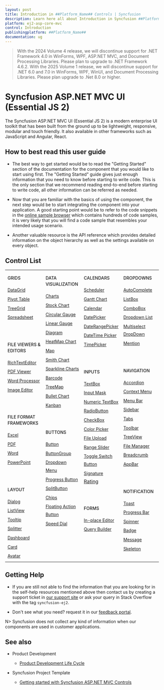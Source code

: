 ```yaml
---
layout: post
title: Introduction in ##Platform_Name## Controls | Syncfusion
description: Learn here all about Introduction in Syncfusion ##Platform_Name## component of Syncfusion Essential JS 2 and more.
platform: ej2-asp-core-mvc
control: Introduction
publishingplatform: ##Platform_Name##
documentation: ug
---
```


> With the 2024 Volume 4 release, we will discontinue support for .NET Framework 4.0 in WinForms, WPF, ASP.NET MVC, and Document Processing Libraries. Please plan to upgrade to .NET Framework 4.6.2.                                                                                                                            With the 2025 Volume 1 release, we will discontinue support for .NET 6.0 and 7.0 in WinForms, WPF, WinUI, and Document Processing Libraries. Please plan upgrade to .Net 8.0 or higher.

# Syncfusion ASP.NET MVC UI (Essential JS 2)

The Syncfusion ASP.NET MVC UI (Essential JS 2) is a modern enterprise UI toolkit that has been built from the ground up to be lightweight, responsive, modular and touch friendly. It also available in other frameworks such as JavaScript and Angular, React.

## How to best read this user guide

* The best way to get started would be to read the "Getting Started" section of the documentation for the component that you would like to start using first. The "Getting Started" guide gives just enough information that you need to know before starting to write code. This is the only section that we recommend reading end-to-end before starting to write code, all other information can be referred as needed.

* Now that you are familiar with the basics of using the component, the next step would be to start integrating the component into your application. A good starting point would be to refer to the code snippets in the [online sample browser](https://ej2.syncfusion.com/aspnetmvc/Grid/GridOverview#/fluent) which contains hundreds of code samples, it is very likely that you will find a code sample that resembles your intended usage scenario.

* Another valuable resource is the API reference which provides detailed information on the object hierarchy as well as the settings available on every object.

## Control List

<style>
#table
{
border:0 !important;
line-height: 160% !important;
}

tr
{
border:0 !important;
}

td
{
border:0 !important;
vertical-align: top;
}

.controlanchorlink
{
font-size: 14px !important;
text-decoration: none!important;
text-align: left!important;
padding: 1px 0px;
}
.controlcategory-topics
{
font-size: 14px !important;
font-weight: 500!important;
border:0 !important;
line-height: 20px;
}
.controlcategory
{
font-size: 14px !important;
font-weight: 500!important;
border:0 !important;
text-align: left!important;
line-height: 20px;
padding-top: 20px;
}
<style>
#table
{
border:0 !important;
line-height: 160% !important;
}

tr
{
border:0 !important;
}

td
{
border:0 !important;
vertical-align: top;
}

.controlanchorlink
{
font-size: 14px !important;
text-decoration: none!important;
text-align: left!important;
padding: 2px 0px;
}
.controlcategory-topics
{
font-size: 14px !important;
font-weight: 500!important;
border:0 !important;
line-height: 20px;
}
.controlcategory
{
font-size: 14px !important;
font-weight: 500!important;
border:0 !important;
text-align: left!important;
line-height: 20px;
padding-top: 50px;
}

</style>
<table id="table">
<tbody>
<colgroup>
<col style="width: 25%">
<col style="width: 25%">
<col style="width: 25%">
<col style="width: 25%">
</colgroup>
</tbody>
<tr>
    <td>
        <div><p class="controlcategory-topics">GRIDS</p></div>
        <div class="controlanchorlink"><a target="_self" href="https://ej2.syncfusion.com/aspnetmvc/documentation/grid/getting-started-mvc">DataGrid</a></div>
        <div class="controlanchorlink"><a target="_self" href="https://ej2.syncfusion.com/aspnetmvc/documentation/pivot-table/getting-started">Pivot Table</a></div>
        <div class="controlanchorlink"><a target="_self" href="https://ej2.syncfusion.com/aspnetmvc/documentation/tree-grid/getting-started-mvc">TreeGrid</a></div>
        <div class="controlanchorlink"><a target="_self" href="https://ej2.syncfusion.com/aspnetmvc/documentation/spreadsheet/getting-started-mvc">Spreadsheet</a></div>
        <div><p class="controlcategory">FILE VIEWERS & EDITORS</p></div>
        <div class="controlanchorlink"><a target="_self" href="https://ej2.syncfusion.com/aspnetmvc/documentation/rich-text-editor/getting-started">RichTextEditor</a></div>
        <div class="controlanchorlink"><a target="_self" href="https://ej2.syncfusion.com/aspnetmvc/documentation/pdfviewer/getting-started">PDF Viewer</a></div>
        <div class="controlanchorlink"><a target="_self" href="https://ej2.syncfusion.com/aspnetmvc/documentation/document-editor/getting-started">Word Processor</a></div>
        <div class="controlanchorlink"><a target="_self" href="https://ej2.syncfusion.com/aspnetmvc/documentation/image-editor/getting-started">Image Editor</a></div>
        <div><p class="controlcategory">FILE FORMAT FRAMEWORKS</p></div>
        <div class="controlanchorlink"><a target="_self" href="https://help.syncfusion.com/file-formats/xlsio/create-read-edit-excel-files-in-asp-net-mvc-c-sharp">Excel</a></div>
        <div class="controlanchorlink"><a target="_self" href="https://help.syncfusion.com/file-formats/pdf/create-pdf-file-in-asp-net-mvc">PDF</a></div>
        <div class="controlanchorlink"><a target="_self" href="https://help.syncfusion.com/file-formats/docio/create-word-document-in-asp-net-mvc">Word</a></div>
        <div class="controlanchorlink"><a target="_self" href="https://help.syncfusion.com/file-formats/presentation/create-read-edit-powerpoint-files-in-asp-net-mvc">PowerPoint</a></div>
        <div><p class="controlcategory">LAYOUT</p></div>
        <div class="controlanchorlink"><a target="_self" href="https://ej2.syncfusion.com/aspnetmvc/documentation/dialog/getting-started">Dialog</a></div>
        <div class="controlanchorlink"><a target="_self" href="https://ej2.syncfusion.com/aspnetmvc/documentation/listview/getting-started">ListView</a></div>
        <div class="controlanchorlink"><a target="_self" href="https://ej2.syncfusion.com/aspnetmvc/documentation/tooltip/getting-started-asp-mvc">Tooltip</a></div>
        <div class="controlanchorlink"><a target="_self" href="https://ej2.syncfusion.com/aspnetmvc/documentation/splitter/getting-started">Splitter</a></div>
        <div class="controlanchorlink"><a target="_self" href="https://ej2.syncfusion.com/aspnetmvc/documentation/dashboard-layout/getting-started/">Dashboard</a></div>
        <div class="controlanchorlink"><a target="_self" href="https://ej2.syncfusion.com/aspnetmvc/documentation/card/getting-started">Card</a></div>
        <div class="controlanchorlink"><a target="_self" href="https://ej2.syncfusion.com/aspnetmvc/documentation/avatar/getting-started-asp-mvc">Avatar</a></div>
    </td>
    <td>
        <div><p class="controlcategory-topics">DATA VISUALIZATION</p></div>
        <div class="controlanchorlink"><a target="_self" href="https://ej2.syncfusion.com/aspnetmvc/documentation/chart/getting-started">Charts</a></div>
        <div class="controlanchorlink"><a target="_self" href="https://ej2.syncfusion.com/aspnetmvc/documentation/stock-chart/getting-started">Stock Chart</a></div>
        <div class="controlanchorlink"><a target="_self" href="https://ej2.syncfusion.com/aspnetmvc/documentation/circular-gauge/getting-started">Circular Gauge</a></div>
        <div class="controlanchorlink"><a target="_self" href="https://ej2.syncfusion.com/aspnetmvc/documentation/linear-gauge/getting-started">Linear Gauge</a></div>
        <div class="controlanchorlink"><a target="_self" href="https://ej2.syncfusion.com/aspnetmvc/documentation/diagram/getting-started">Diagram</a></div>
        <div class="controlanchorlink"><a target="_self" href="https://ej2.syncfusion.com/aspnetmvc/documentation/heatmap-chart/getting-started">HeatMap Chart</a></div>
        <div class="controlanchorlink"><a target="_self" href="https://ej2.syncfusion.com/aspnetmvc/documentation/maps/getting-started">Map</a></div>
        <div class="controlanchorlink"><a target="_self" href="https://ej2.syncfusion.com/aspnetmvc/documentation/smithchart/getting-started">Smith Chart</a></div>
        <div class="controlanchorlink"><a target="_self" href="https://ej2.syncfusion.com/aspnetmvc/documentation/sparkline/getting-started">Sparkline Charts</a></div>
        <div class="controlanchorlink"><a target="_self" href="https://ej2.syncfusion.com/aspnetmvc/documentation/barcode/getting-started">Barcode</a></div>
        <div class="controlanchorlink"><a target="_self" href="https://ej2.syncfusion.com/aspnetmvc/documentation/treemap/getting-started">TreeMap</a></div>
        <div class="controlanchorlink"><a target="_self" href="https://ej2.syncfusion.com/aspnetmvc/documentation/bullet-chart/getting-started">Bullet Chart</a></div>
        <div class="controlanchorlink"><a target="_self" href="https://ej2.syncfusion.com/aspnetmvc/documentation/kanban/getting-started">Kanban</a></div>
        <div><p class="controlcategory">BUTTONS</p></div>
        <div class="controlanchorlink"><a target="_self" href="https://ej2.syncfusion.com/aspnetmvc/documentation/button/getting-started">Button</a></div>
        <div class="controlanchorlink"><a target="_self" href="https://ej2.syncfusion.com/aspnetmvc/documentation/button-group/getting-started">ButtonGroup</a></div>
        <div class="controlanchorlink"><a target="_self" href="https://ej2.syncfusion.com/aspnetmvc/documentation/drop-down-button/getting-started">Dropdown Menu</a></div>
        <div class="controlanchorlink"><a target="_self" href="https://ej2.syncfusion.com/aspnetmvc/documentation/progress-button/getting-started">Progress Button</a></div>
        <div class="controlanchorlink"><a target="_self" href="https://ej2.syncfusion.com/aspnetmvc/documentation/split-button/getting-started">SplitButton</a></div>
        <div class="controlanchorlink"><a target="_self" href="https://ej2.syncfusion.com/aspnetmvc/documentation/chips/getting-started">Chips</a></div>
        <div class="controlanchorlink"><a target="_self" href="https://ej2.syncfusion.com/aspnetmvc/documentation/floating-action-button/getting-started">Floating Action Button</a></div>
        <div class="controlanchorlink"><a target="_self" href="https://ej2.syncfusion.com/aspnetmvc/documentation/speeddial/getting-started">Speed Dial</a></div>
    </td>
    <td>
        <div><p class="controlcategory-topics">CALENDARS</p></div>
        <div class="controlanchorlink"><a target="_self" href="https://ej2.syncfusion.com/aspnetmvc/documentation/schedule/getting-started">Scheduler</a></div>
        <div class="controlanchorlink"><a target="_self" href="https://ej2.syncfusion.com/aspnetmvc/documentation/gantt/getting-started">Gantt Chart</a></div>
        <div class="controlanchorlink"><a target="_self" href="https://ej2.syncfusion.com/aspnetmvc/documentation/calendar/getting-started">Calendar</a></div>
        <div class="controlanchorlink"><a target="_self" href="https://ej2.syncfusion.com/aspnetmvc/documentation/datepicker/getting-started">DatePicker</a></div>
        <div class="controlanchorlink"><a target="_self" href="https://ej2.syncfusion.com/aspnetmvc/documentation/daterangepicker/getting-started">DateRangePicker</a></div>
        <div class="controlanchorlink"><a target="_self" href="https://ej2.syncfusion.com/aspnetmvc/documentation/datetimepicker/getting-started">DateTime Picker</a></div>
        <div class="controlanchorlink"><a target="_self" href="https://ej2.syncfusion.com/aspnetmvc/documentation/timepicker/getting-started">TimePicker</a></div>
        <div><p class="controlcategory">INPUTS</p></div>
        <div class="controlanchorlink"><a target="_self" href="https://ej2.syncfusion.com/aspnetmvc/documentation/textbox/getting-started">TextBox</a></div>
        <div class="controlanchorlink"><a target="_self" href="https://ej2.syncfusion.com/aspnetmvc/documentation/maskedtextbox/getting-started/">Input Mask</a></div>
        <div class="controlanchorlink"><a target="_self" href="https://ej2.syncfusion.com/aspnetmvc/documentation/numerictextbox/getting-started">Numeric TextBox</a></div>
        <div class="controlanchorlink"><a target="_self" href="https://ej2.syncfusion.com/aspnetmvc/documentation/radio-button/getting-started">RadioButton</a></div>
        <div class="controlanchorlink"><a target="_self" href="https://ej2.syncfusion.com/aspnetmvc/documentation/check-box/getting-started">CheckBox</a></div>
        <div class="controlanchorlink"><a target="_self" href="https://ej2.syncfusion.com/aspnetmvc/documentation/color-picker/getting-started">Color Picker</a></div>
        <div class="controlanchorlink"><a target="_self" href="https://ej2.syncfusion.com/aspnetmvc/documentation/uploader/getting-started">File Upload</a></div>
        <div class="controlanchorlink"><a target="_self" href="https://ej2.syncfusion.com/aspnetmvc/documentation/range-slider/getting-started">Range Slider</a></div>
        <div class="controlanchorlink"><a target="_self" href="https://ej2.syncfusion.com/aspnetmvc/documentation/switch/getting-started">Toggle Switch Button</a></div>
        <div class="controlanchorlink"><a target="_self" href="https://ej2.syncfusion.com/aspnetmvc/documentation/signature/getting-started">Signature</a></div>
        <div class="control-anchor-link"><a target="_self" href="https://ej2.syncfusion.com/aspnetmvc/documentation/rating/getting-started">Rating</a></div>
        <div><p class="controlcategory">FORMS</p></div>
        <div class="controlanchorlink"><a target="_self" href="https://ej2.syncfusion.com/aspnetmvc/documentation/in-place-editor/getting-started">In-place Editor</a></div>
        <div class="controlanchorlink"><a target="_self" href="https://ej2.syncfusion.com/aspnetmvc/documentation/query-builder/getting-started">Query Builder</a></div>
    </td>
    <td>
        <div><p class="controlcategory-topics">DROPDOWNS</p></div>
        <div class="controlanchorlink"><a target="_self" href="https://ej2.syncfusion.com/aspnetmvc/documentation/auto-complete/getting-started">AutoComplete</a></div>
        <div class="controlanchorlink"><a target="_self" href="https://ej2.syncfusion.com/aspnetmvc/documentation/list-box/getting-started-mvc">ListBox</a></div>
        <div class="controlanchorlink"><a target="_self" href="https://ej2.syncfusion.com/aspnetmvc/documentation/combo-box/getting-started">ComboBox</a></div>
        <div class="controlanchorlink"><a target="_self" href="https://ej2.syncfusion.com/aspnetmvc/documentation/drop-down-list/getting-started">Dropdown List</a></div>
        <div class="controlanchorlink"><a target="_self" href="https://ej2.syncfusion.com/aspnetmvc/documentation/multi-select/getting-started">Multiselect DropDown</a></div>
        <div class="controlanchorlink"><a target="_self" href="https://ej2.syncfusion.com/aspnetmvc/documentation/mention/getting-started">Mention</a></div>
        <div><p class="controlcategory">NAVIGATION</p></div>
        <div class="controlanchorlink"><a target="_self" href="https://ej2.syncfusion.com/aspnetmvc/documentation/accordion/getting-started">Accordion</a></div>
        <div class="controlanchorlink"><a target="_self" href="https://ej2.syncfusion.com/aspnetmvc/documentation/context-menu/getting-started">Context Menu</a></div>
        <div class="controlanchorlink"><a target="_self" href="https://ej2.syncfusion.com/aspnetmvc/documentation/menu/getting-started">Menu Bar</a></div>
        <div class="controlanchorlink"><a target="_self" href="https://ej2.syncfusion.com/aspnetmvc/documentation/sidebar/getting-started">Sidebar</a></div>
        <div class="controlanchorlink"><a target="_self" href="https://ej2.syncfusion.com/aspnetmvc/documentation/tab/getting-started">Tabs</a></div>
        <div class="controlanchorlink"><a target="_self" href="https://ej2.syncfusion.com/aspnetmvc/documentation/toolbar/getting-started">Toolbar</a></div>
        <div class="controlanchorlink"><a target="_self" href="https://ej2.syncfusion.com/aspnetmvc/documentation/treeview/getting-started">TreeView</a></div>
        <div class="controlanchorlink"><a target="_self" href="https://ej2.syncfusion.com/aspnetmvc/documentation/file-manager/getting-started">File Manager</a></div>
        <div class="controlanchorlink"><a target="_self" href="https://ej2.syncfusion.com/aspnetmvc/documentation/breadcrumb/getting-started">Breadcrumb</a></div>
        <div class="controlanchorlink"><a target="_self" href="https://ej2.syncfusion.com/aspnetmvc/documentation/appbar/getting-started">AppBar</a></div>
        <div><p class="controlcategory">NOTIFICATION</p></div>
        <div class="controlanchorlink"><a target="_self" href="https://ej2.syncfusion.com/aspnetmvc/documentation/toast/getting-started">Toast</a></div>
        <div class="controlanchorlink"><a target="_self" href="https://ej2.syncfusion.com/aspnetmvc/documentation/progress-bar/getting-started">Progress Bar</a></div>
        <div class="controlanchorlink"><a target="_self" href="https://ej2.syncfusion.com/aspnetmvc/documentation/spinner/getting-started-asp-mvc">Spinner</a></div>
        <div class="controlanchorlink"><a target="_self" href="https://ej2.syncfusion.com/aspnetmvc/documentation/badge/getting-started-asp-mvc">Badge</a></div>
        <div class="controlanchorlink"><a target="_self" href="https://ej2.syncfusion.com/aspnetmvc/documentation/message/getting-started">Message</a></div>
        <div class="controlanchorlink"><a target="_self" href="https://ej2.syncfusion.com/aspnetmvc/documentation/skeleton/getting-started">Skeleton</a></div>
    </td>
</tr>
</table>
<!-- markdownlint-enable MD033 MD018 -->

## Getting Help

* If you are still not able to find the information that you are looking for in the self-help resources mentioned above then contact us by creating a support ticket in [our support site](https://www.syncfusion.com/support/product-lifecycle/estudio) or ask your query in Stack Overflow with the tag `syncfusion-ej2`.

* Don't see what you need? request it in our [feedback portal](https://www.syncfusion.com/feedback/aspnet-mvc).

N> Syncfusion does not collect any kind of information when our components are used in customer applications.

## See also

* Product Development
    
    * [Product Development Life Cycle](https://www.syncfusion.com/support/product-lifecycle/estudio)

* Syncfusion Project Template

    * [Getting started with Syncfusion ASP.NET MVC Controls](https://ej2.syncfusion.com/aspnetmvc/documentation/getting-started/project-template)
